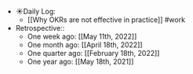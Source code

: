 - ☀️Daily Log:
    - [[Why OKRs are not effective in practice]] #work
- Retrospective::
    - One week ago: [[May 11th, 2022]]
    - One month ago: [[April 18th, 2022]]
    - One quarter ago: [[February 18th, 2022]]
    - One year ago: [[May 18th, 2021]]
